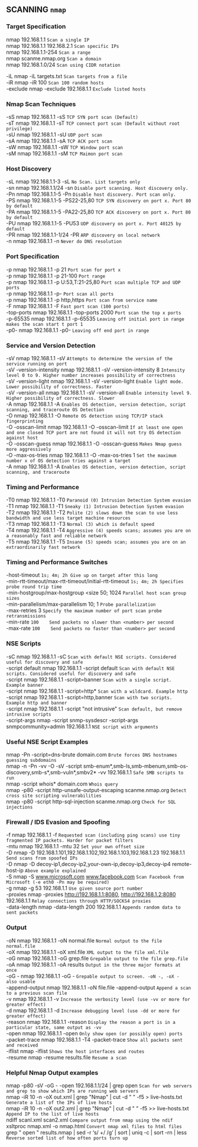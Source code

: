 ## SCANNING `nmap`

### Target Specification

nmap 192.168.1.1				`Scan a single IP`\
nmap 192.168.1.1 192.168.2.1	`Scan specific IPs`\
nmap 192.168.1.1-254	        `Scan a range`\
nmap scanme.nmap.org	        `Scan a domain`\
nmap 192.168.1.0/24	            `Scan using CIDR notation`

-iL	nmap -iL targets.txt	            `Scan targets from a file`\
-iR	nmap -iR 100	                    `Scan 100 random hosts`\
-exclude	nmap -exclude 192.168.1.1	`Exclude listed hosts`

### Nmap Scan Techniques

-sS	nmap 192.168.1.1 -sS	`TCP SYN port scan (Default)`\
-sT	nmap 192.168.1.1 -sT	`TCP connect port scan (Default without root privilege)`\
-sU	nmap 192.168.1.1 -sU	`UDP port scan`\
-sA	nmap 192.168.1.1 -sA	`TCP ACK port scan`\
-sW	nmap 192.168.1.1 -sW	`TCP Window port scan`\
-sM	nmap 192.168.1.1 -sM	`TCP Maimon port scan`

### Host Discovery

-sL	nmap 192.168.1.1-3 -sL	`No Scan. List targets only`\
-sn	nmap 192.168.1.1/24 -sn	`Disable port scanning. Host discovery only.`\
-Pn	nmap 192.168.1.1-5 -Pn	`Disable host discovery. Port scan only.`\
-PS	nmap 192.168.1.1-5 -PS22-25,80	`TCP SYN discovery on port x. Port 80 by default`\
-PA	nmap 192.168.1.1-5 -PA22-25,80	`TCP ACK discovery on port x. Port 80 by default`\
-PU	nmap 192.168.1.1-5 -PU53	`UDP discovery on port x. Port 40125 by default`\
-PR	nmap 192.168.1.1-1/24 -PR	`ARP discovery on local network`\
-n	nmap 192.168.1.1 -n	`Never do DNS resolution`

### Port Specification

-p	nmap 192.168.1.1 -p 21	`Port scan for port x`\
-p	nmap 192.168.1.1 -p 21-100	`Port range`\
-p	nmap 192.168.1.1 -p U:53,T:21-25,80	`Port scan multiple TCP and UDP ports`\
-p	nmap 192.168.1.1 -p-	`Port scan all ports`\
-p	nmap 192.168.1.1 -p http,https	`Port scan from service name`\
-F	nmap 192.168.1.1 -F	`Fast port scan (100 ports)`\
-top-ports	nmap 192.168.1.1 -top-ports 2000	`Port scan the top x ports`\
-p-65535	nmap 192.168.1.1 -p-65535	`Leaving off initial port in range makes the scan start t port 1`\
-p0-	nmap 192.168.1.1 -p0-	`Leaving off end port in range`

### Service and Version Detection

-sV	nmap 192.168.1.1 -sV	`Attempts to determine the version of the service running on port`\
-sV -version-intensity	nmap 192.168.1.1 -sV -version-intensity 8	`Intensity level 0 to 9. Higher number increases possibility of correctness`\
-sV -version-light	nmap 192.168.1.1 -sV -version-light	`Enable light mode. Lower possibility of correctness. Faster`\
-sV -version-all	nmap 192.168.1.1 -sV -version-all	`Enable intensity level 9. Higher possibility of correctness. Slower`\
-A	nmap 192.168.1.1 -A	`Enables OS detection, version detection, script scanning, and traceroute OS Detection`\
-O	nmap 192.168.1.1 -O	`Remote OS detection using TCP/IP stack fingerprinting`\
-O -osscan-limit	nmap 192.168.1.1 -O -osscan-limit	`If at least one open and one closed TCP port are not found it will not try OS detection against host`\
-O -osscan-guess	nmap 192.168.1.1 -O -osscan-guess	`Makes Nmap guess more aggressively`\
-O -max-os-tries	nmap 192.168.1.1 -O -max-os-tries 1	`Set the maximum number x of OS detection tries against a target`\
-A	nmap 192.168.1.1 -A	`Enables OS detection, version detection, script scanning, and traceroute`

### Timing and Performance

-T0	nmap 192.168.1.1 -T0	`Paranoid (0) Intrusion Detection System evasion`\
-T1	nmap 192.168.1.1 -T1	`Sneaky (1) Intrusion Detection System evasion`\
-T2	nmap 192.168.1.1 -T2	`Polite (2) slows down the scan to use less bandwidth and use less target machine resources`\
-T3	nmap 192.168.1.1 -T3	`Normal (3) which is default speed`\
-T4	nmap 192.168.1.1 -T4	`Aggressive (4) speeds scans; assumes you are on a reasonably fast and reliable network`\
-T5	nmap 192.168.1.1 -T5	`Insane (5) speeds scan; assumes you are on an extraordinarily fast network`

### Timing and Performance Switches

-host-timeout <time>	`1s; 4m; 2h	Give up on target after this long`\
-min-rtt-timeout/max-rtt-timeout/initial-rtt-timeout <time>	`1s; 4m; 2h	Specifies probe round trip time`\
-min-hostgroup/max-hostgroup <size<size>	50; 1024	`Parallel host scan group sizes`\
-min-parallelism/max-parallelism <numprobes>	10; 1	`Probe parallelization`\
-max-retries <tries>	3	`Specify the maximum number of port scan probe retransmissions`\
-min-rate <number>	`100	Send packets no slower than <number> per second`\
-max-rate <number>	`100	Send packets no faster than <number> per second`

### NSE Scripts

-sC	nmap 192.168.1.1 -sC	`Scan with default NSE scripts. Considered useful for discovery and safe`\
-script default	nmap 192.168.1.1 -script default	`Scan with default NSE scripts. Considered useful for discovery and safe`\
-script	nmap 192.168.1.1 -script=banner	`Scan with a single script. Example banner`\
-script	nmap 192.168.1.1 -script=http*	`Scan with a wildcard. Example http`\
-script	nmap 192.168.1.1 -script=http,banner	`Scan with two scripts. Example http and banner`\
-script	nmap 192.168.1.1 -script "not intrusive"	`Scan default, but remove intrusive scripts`\
-script-args	nmap -script snmp-sysdescr -script-args snmpcommunity=admin 192.168.1.1	`NSE script with arguments`

### Useful NSE Script Examples

nmap -Pn -script=dns-brute domain.com	`Brute forces DNS hostnames guessing subdomains`\
nmap -n -Pn -vv -O -sV -script smb-enum*,smb-ls,smb-mbenum,smb-os-discovery,smb-s*,smb-vuln*,smbv2* -vv 192.168.1.1	`Safe SMB scripts to run`\
nmap -script whois* domain.com	`Whois query`\
nmap -p80 -script http-unsafe-output-escaping scanme.nmap.org	`Detect cross site scripting vulnerabilities`\
nmap -p80 -script http-sql-injection scanme.nmap.org	`Check for SQL injections`

### Firewall / IDS Evasion and Spoofing

-f	nmap 192.168.1.1 -f	`Requested scan (including ping scans) use tiny fragmented IP packets. Harder for packet filters`\
-mtu	nmap 192.168.1.1 -mtu 32	`Set your own offset size`\
-D	nmap -D 192.168.1.101,192.168.1.102,192.168.1.103,192.168.1.23 192.168.1.1	`Send scans from spoofed IPs`\
-D	nmap -D decoy-ip1,decoy-ip2,your-own-ip,decoy-ip3,decoy-ip4 remote-host-ip	`Above example explained`\
-S	nmap -S www.microsoft.com www.facebook.com	`Scan Facebook from Microsoft (-e eth0 -Pn may be required)`\
-g	nmap -g 53 192.168.1.1	`Use given source port number`\
-proxies	nmap -proxies http://192.168.1.1:8080, http://192.168.1.2:8080 192.168.1.1	`Relay connections through HTTP/SOCKS4 proxies`\
-data-length	nmap -data-length 200 192.168.1.1	`Appends random data to sent packets`


### Output

-oN	nmap 192.168.1.1 -oN normal.file	`Normal output to the file normal.file`\
-oX	nmap 192.168.1.1 -oX xml.file	`XML output to the file xml.file`\
-oG	nmap 192.168.1.1 -oG grep.file	`Grepable output to the file grep.file`\
-oA	nmap 192.168.1.1 -oA results	`Output in the three major formats at once`\
-oG -	nmap 192.168.1.1 -oG -	`Grepable output to screen. -oN -, -oX - also usable`\
-append-output	nmap 192.168.1.1 -oN file.file -append-output	`Append a scan to a previous scan file`\
-v	nmap 192.168.1.1 -v	`Increase the verbosity level (use -vv or more for greater effect)`\
-d	nmap 192.168.1.1 -d	`Increase debugging level (use -dd or more for greater effect)`\
-reason	nmap 192.168.1.1 -reason	`Display the reason a port is in a particular state, same output as -vv`\
-open	nmap 192.168.1.1 -open	`Only show open (or possibly open) ports`\
-packet-trace	nmap 192.168.1.1 -T4 -packet-trace	`Show all packets sent and received`\
-iflist	nmap -iflist	`Shows the host interfaces and routes`\
-resume	nmap -resume results.file	`Resume a scan`

### Helpful Nmap Output examples

nmap -p80 -sV -oG - -open 192.168.1.1/24 | grep open	`Scan for web servers and grep to show which IPs are running web servers`\
nmap -iR 10 -n -oX out.xml | grep "Nmap" | cut -d " " -f5 > live-hosts.txt	`Generate a list of the IPs of live hosts`\
nmap -iR 10 -n -oX out2.xml | grep "Nmap" | cut -d " " -f5 >> live-hosts.txt	`Append IP to the list of live hosts`\
ndiff scanl.xml scan2.xml	`Compare output from nmap using the ndif`\
xsltproc nmap.xml -o nmap.html	`Convert nmap xml files to html files`\
grep " open " results.nmap | sed -r ‘s/ +/ /g’ | sort | uniq -c | sort -rn | less	`Reverse sorted list of how often ports turn up`